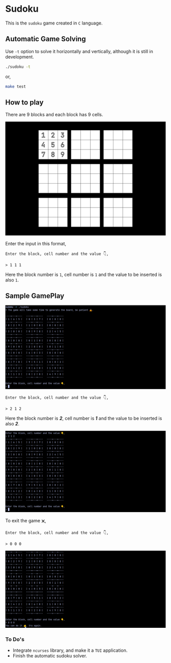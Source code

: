 # Sudoku

This is the `sudoku` game created in `C` language.

## Automatic Game Solving

Use `-t` option to solve it horizontally and vertically, although it is still in development.

```bash
./sudoku -t
```

or,

```bash
make test
```

## How to play

There are 9 blocks and each block has 9 cells.

![Game board](images/gameBoard.png)

Enter the input in this format,

`Enter the block, cell number and the value 👇,`

`> 1 1 1`

Here the block number is `1`, cell number is `1` and the value to be inserted is also `1`.

## Sample GamePlay

![Generated game board](images/generatedBoard.png)

`Enter the block, cell number and the value 👇,`

`> 2 1 2`

Here the block number is **_2_**, cell number is **_1_** and the value to be inserted is also **_2_**.

![Game play](images/gamePlay.png)

To exit the game 🗙,

`Enter the block, cell number and the value 👇,`

`> 0 0 0`

![Exit game](images/exitGame.png)

### To Do's

- Integrate `ncurses` library, and make it a `TUI` application.
- Finish the automatic sudoku solver.
